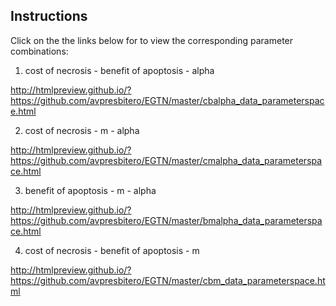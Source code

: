 ## Instructions

Click on the the links below for to view the corresponding parameter combinations: 

1. cost of necrosis - benefit of apoptosis - alpha

http://htmlpreview.github.io/?https://github.com/avpresbitero/EGTN/master/cbalpha_data_parameterspace.html

2. cost of necrosis - m - alpha

http://htmlpreview.github.io/?https://github.com/avpresbitero/EGTN/master/cmalpha_data_parameterspace.html

3. benefit of apoptosis - m - alpha

http://htmlpreview.github.io/?https://github.com/avpresbitero/EGTN/master/bmalpha_data_parameterspace.html

4. cost of necrosis - benefit of apoptosis - m

http://htmlpreview.github.io/?https://github.com/avpresbitero/EGTN/master/cbm_data_parameterspace.html
